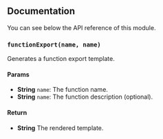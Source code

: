 ## Documentation

You can see below the API reference of this module.

### `functionExport(name, name)`
Generates a function export template.

#### Params
- **String** `name`: The function name.
- **String** `name`: The function description (optional).

#### Return
- **String** The rendered template.

